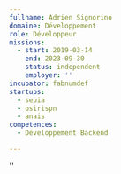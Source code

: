 ```yaml
---
fullname: Adrien Signorino
domaine: Développement
role: Développeur
missions:
  - start: 2019-03-14
    end: 2023-09-30
    status: independent
    employer: ''
incubator: fabnumdef
startups:
  - sepia
  - osirispn
  - anais
competences:
  - Développement Backend

---
```


''
